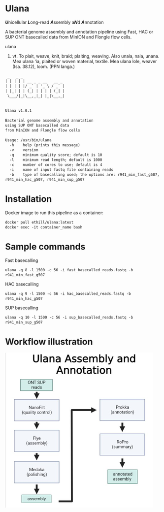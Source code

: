# Ulana
***U***nicellular ***L***ong-read ***A***ssembly a***N***d ***A***nnotation

A bacterial genome assembly and annotation pipeline using Fast, HAC or SUP ONT basecalled data from MinION and Flongle flow cells.

ulana

1. vt. To plait, weave, knit, braid; plaiting, weaving. Also unala, nala, unana. Mea ulana ʻia, plaited or woven material, textile. Mea ulana lole, weaver (Isa. 38.12), loom. (PPN langa.)

```
 _   _ _
| | | | | __ _ _ __   __ _
| | | | |/ _` | '_ \ / _` |
| |_| | | (_| | | | | (_| |
 \___/|_|\__,_|_| |_|\__,_|


Ulana v1.0.1

Bacterial genome assembly and annotation
using SUP ONT basecalled data
from MinION and Flongle flow cells

Usage: /usr/bin/ulana
  -h    help (prints this message)
  -v    version
  -q    minimum quality score; default is 10
  -l    minimum read length; default is 1000
  -c    number of cores to use; default is 4
  -i    name of input fastq file containing reads
  -b    type of basecalling used; the options are: r941_min_fast_g507, r941_min_hac_g507, r941_min_sup_g507
```

# Installation

Docker image to run this pipeline as a container:
```
docker pull ethill/ulana:latest
docker exec -it container_name bash
```

# Sample commands
Fast basecalling
```
ulana -q 8 -l 1500 -c 56 -i fast_basecalled_reads.fastq -b r941_min_fast_g507
```
HAC basecalling
```
ulana -q 9 -l 1500 -c 56 -i hac_basecalled_reads.fastq -b r941_min_hac_g507
```
SUP basecalling
```
ulana -q 10 -l 1500 -c 56 -i sup_basecalled_reads.fastq -b r941_min_sup_g507
```

# Workflow illustration

![](ulana_pipeline.jpg)
